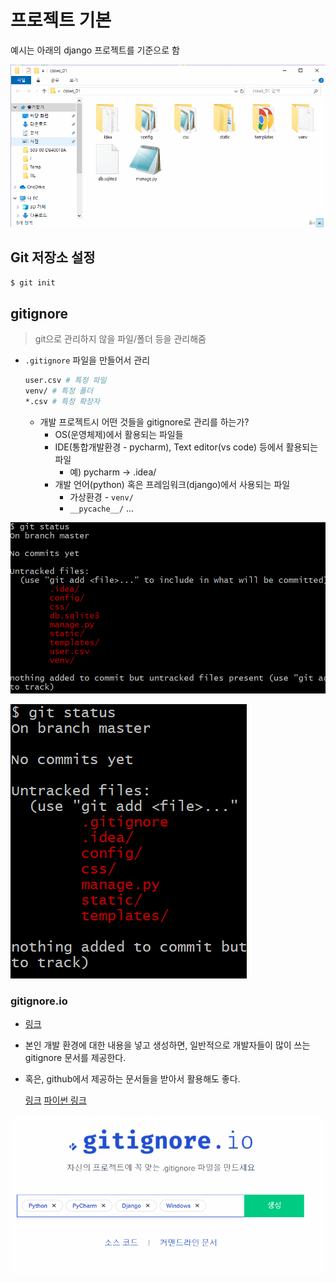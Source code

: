 # 프로젝트 기본

예시는 아래의 django 프로젝트를 기준으로 함

![image-20210604101052306](md-images/image-20210604101052306.png)



## Git 저장소 설정

```bash
$ git init
```



## gitignore

> git으로 관리하지 않을 파일/폴더 등을 관리해줌

* `.gitignore` 파일을 만들어서 관리

  ```bash
  user.csv # 특정 파일
  venv/ # 특정 폴더
  *.csv # 특정 확장자
  ```

  * 개발 프로젝트시 어떤 것들을 gitignore로 관리를 하는가?
    * OS(운영체제)에서 활용되는 파일들 
    * IDE(통합개발환경 - pycharm), Text editor(vs code) 등에서 활용되는 파일 
      * 예) pycharm -> .idea/
    * 개발 언어(python) 혹은 프레임워크(django)에서 사용되는 파일
      * 가상환경 - `venv/`
      * `__pycache__/` ...

![image-20210604101521527](md-images/image-20210604101521527.png)

![image-20210604102556118](md-images/image-20210604102556118.png)



### gitignore.io

* [링크](https://gitignore.io)

* 본인 개발 환경에 대한 내용을 넣고 생성하면, 일반적으로 개발자들이 많이 쓰는 gitignore 문서를 제공한다.

* 혹은, github에서 제공하는 문서들을 받아서 활용해도 좋다. 

  [링크](https://github.com/github/gitignore) [파이썬 링크](https://github.com/github/gitignore/blob/master/Python.gitignore)

![image-20210604101917056](md-images/image-20210604101917056.png)

